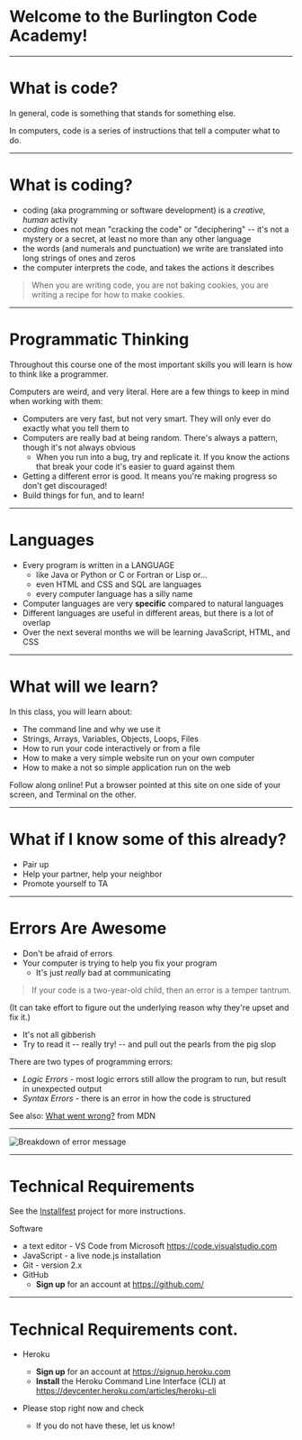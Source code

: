 # Welcome to the Burlington Code Academy!

---

# What is code?

In general, code is something that stands for something else.

In computers, code is a series of instructions that tell a computer what to do.

---

# What is coding?

* coding (aka programming or software development) is a *creative, human* activity
* *coding* does not mean "cracking the code" or "deciphering" -- it's not a mystery or a secret, at least no more than any other language
* the words (and numerals and punctuation) we write are translated into long strings of ones and zeros
* the computer interprets the code, and takes the actions it describes

> When you are writing code, you are not baking cookies, you are writing a recipe for how to make cookies.

---

# Programmatic Thinking

Throughout this course one of the most important skills you will learn is how to think like a programmer.

Computers are weird, and very literal. Here are a few things to keep in mind when working with them:

* Computers are very fast, but not very smart. They will only ever do exactly what you tell them to
* Computers are really bad at being random. There's always a pattern, though it's not always obvious
  * When you run into a bug, try and replicate it. If you know the actions that break your code it's easier to guard against them
* Getting a different error is good. It means you're making progress so don't get discouraged!
* Build things for fun, and to learn!

---

# Languages

* Every program is written in a LANGUAGE
  * like Java or Python or C or Fortran or Lisp or...
  * even HTML and CSS and SQL are languages
  * every computer language has a silly name
* Computer languages are very **specific** compared to natural languages
* Different languages are useful in different areas, but there is a lot of overlap
* Over the next several months we will be learning JavaScript, HTML, and CSS

---

# What will we learn?

In this class, you will learn about:

* The command line and why we use it
* Strings, Arrays, Variables, Objects, Loops, Files
* How to run your code interactively or from a file
* How to make a very simple website run on your own computer
* How to make a not so simple application run on the web

Follow along online! Put a browser pointed at this site on one side of your screen, and Terminal on the other.

---

# What if I know some of this already?

* Pair up
* Help your partner, help your neighbor
* Promote yourself to TA

---

# Errors Are Awesome

* Don't be afraid of errors
* Your computer is trying to help you fix your program
  * It's just *really* bad at communicating

> If your code is a two-year-old child, then an error is a temper tantrum.

(It can take effort to figure out the underlying reason why they're upset and fix it.)

* It's not all gibberish
* Try to read it -- really try! -- and pull out the pearls from the pig slop

There are two types of programming errors:
* *Logic Errors* - most logic errors still allow the program to run, but result in unexpected output
* *Syntax Errors* - there is an error in how the code is structured

See also: [What went wrong?](https://developer.mozilla.org/en-US/docs/Learn/JavaScript/First_steps/What_went_wrong) from MDN

---

![Breakdown of error message](https://res.cloudinary.com/btvca/image/upload/v1622657526/curriculum/error-message-breakdown_jpmlv0.png)

---

# Technical Requirements

See the [Installfest](https://bootcamp.burlingtoncodeacademy.com/projects/installfest) project for more instructions.

Software

- a text editor - VS Code from Microsoft <https://code.visualstudio.com>
- JavaScript - a live node.js installation
- Git - version 2.x
- GitHub 
  - **Sign up** for an account at <https://github.com/>

---

# Technical Requirements cont.

- Heroku
  - **Sign up** for an account at <https://signup.heroku.com>
  - **Install** the Heroku Command Line Interface (CLI) at <https://devcenter.heroku.com/articles/heroku-cli>

- Please stop right now and check
  - If you do not have these, let us know!
